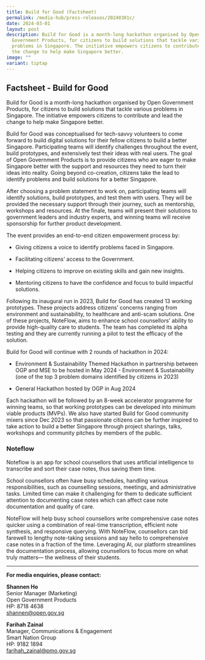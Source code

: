 ```yaml
---
title: Build for Good (Factsheet)
permalink: /media-hub/press-releases/20240301c/
date: 2024-03-01
layout: post
description: Build for Good is a month-long hackathon organised by Open
  Government Products, for citizens to build solutions that tackle various
  problems in Singapore. The initiative empowers citizens to contribute and lead
  the change to help make Singapore better.
image: ""
variant: tiptap
---
```

<h2>Factsheet - Build for Good</h2>
<p>Build for Good is a month-long hackathon organised by Open Government
Products, for citizens to build solutions that tackle various problems
in Singapore. The initiative empowers citizens to contribute and lead the
change to help make Singapore better.</p>
<p>Build for Good was conceptualised for tech-savvy volunteers to come forward
to build digital solutions for their fellow citizens to build a better
Singapore. Participating teams will identify challenges throughout the
event, build prototypes, and extensively test their ideas with real users.
The goal of Open Government Products is to provide citizens who are eager
to make Singapore better with the support and resources they need to turn
their ideas into reality. Going beyond co-creation, citizens take the lead
to identify problems and build solutions for a better Singapore.</p>
<p>After choosing a problem statement to work on, participating teams will
identify solutions, build prototypes, and test them with users. They will
be provided the necessary support through their journey, such as mentorship,
workshops and resources. At the finale, teams will present their solutions
to government leaders and industry experts, and winning teams will receive
sponsorship for further product development.</p>
<p>The event provides an end-to-end citizen empowerment process by:</p>
<ul data-tight="true" class="tight">
<li>
<p>Giving citizens a voice to identify problems faced in Singapore.</p>
</li>
<li>
<p>Facilitating citizens’ access to the Government.</p>
</li>
<li>
<p>Helping citizens to improve on existing skills and gain new insights.</p>
</li>
<li>
<p>Mentoring citizens to have the confidence and focus to build impactful
solutions.</p>
</li>
</ul>
<p>Following its inaugural run in 2023, Build for Good has created 13 working
prototypes. These projects address citizens’ concerns ranging from environment
and sustainability, to healthcare and anti-scam solutions. One of these
projects, NoteFlow, aims to enhance school counsellors’ ability to provide
high-quality care to students. The team has completed its alpha testing
and they are currently running a pilot to test the efficacy of the solution.</p>
<p>Build for Good will continue with 2 rounds of hackathon in 2024:</p>
<ul data-tight="true" class="tight">
<li>
<p>Environment &amp; Sustainability Themed Hackathon in partnership between
OGP and MSE to be hosted in May 2024 - Environment &amp; Sustainability
(one of the top 3 problem domains identified by citizens in 2023)</p>
</li>
<li>
<p>General Hackathon hosted by OGP in Aug 2024</p>
</li>
</ul>
<p>Each hackathon will be followed by an 8-week accelerator programme for
winning teams, so that working prototypes can be developed into minimum
viable products (MVPs). We also have started Build for Good community mixers
since Dec 2023 so that passionate citizens can be further inspired to take
action to build a better Singapore through project sharings, talks, workshops
and community pitches by members of the public.</p>
<h3>Noteflow</h3>
<p>Noteflow is an app for school counsellors that uses artificial intelligence
to transcribe and sort their case notes, thus saving them time.</p>
<p>School counsellors often have busy schedules, handling various responsibilities,
such as counselling sessions, meetings, and administrative tasks. Limited
time can make it challenging for them to dedicate sufficient attention
to documenting case notes which can affect case note documentation and
quality of care.</p>
<p>NoteFlow will help busy school counsellors write comprehensive case notes
quicker using a combination of real-time transcription, efficient note
synthesis, and responsive querying. With NoteFlow, counsellors can bid
farewell to lengthy note-taking sessions and say hello to comprehensive
case notes in a fraction of the time. Leveraging AI, our platform streamlines
the documentation process, allowing counsellors to focus more on what truly
matters— the wellness of their students.</p>
<hr>
<p><strong>For media enquiries, please contact:</strong>
</p>
<p><strong>Shannen Ho</strong>
<br>Senior Manager (Marketing)
<br>Open Government Products
<br>HP: 8718 4638
<br><a href="mailto:shannen@open.gov.sg" rel="noopener noreferrer nofollow" target="_blank">shannen@open.gov.sg</a>
</p>
<p><strong>Farihah Zainal</strong>
<br>Manager, Communications &amp; Engagement
<br>Smart Nation Group
<br>HP: 9182 1894
<br><a href="mailto:farihah_zainal@pmo.gov.sg" rel="noopener noreferrer nofollow" target="_blank">farihah_zainal@pmo.gov.sg</a>
</p>